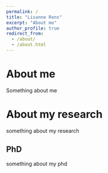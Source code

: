 ```yaml
---
permalink: /
title: "Lisanne Rens"
excerpt: "About me"
author_profile: true
redirect_from: 
  - /about/
  - /about.html
---
```


About me
======
Something about me

About my research
======
something about my research

PhD
------
something about my phd 
